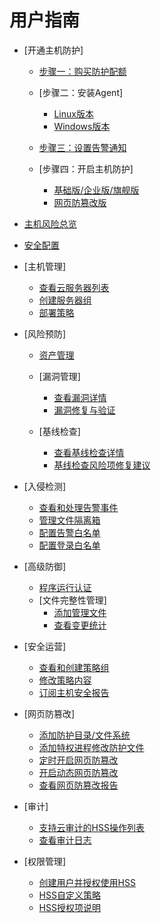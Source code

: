 # 用户指南

-   [开通主机防护]
    -   [步骤一：购买防护配额](步骤一-购买防护配额.md)
    -   [步骤二：安装Agent]
        -   [Linux版本](Linux版本.md)
        -   [Windows版本](Windows版本.md)

    -   [步骤三：设置告警通知](步骤三-设置告警通知.md)
    -   [步骤四：开启主机防护]
        -   [基础版/企业版/旗舰版](基础版-企业版-旗舰版.md)
        -   [网页防篡改版](网页防篡改版.md)


-   [主机风险总览](主机风险总览.md)
-   [安全配置](安全配置.md)
-   [主机管理]
    -   [查看云服务器列表](查看云服务器列表.md)
    -   [创建服务器组](创建服务器组.md)
    -   [部署策略](部署策略.md)

-   [风险预防]
    -   [资产管理](资产管理.md)
    -   [漏洞管理]
        -   [查看漏洞详情](查看漏洞详情.md)
        -   [漏洞修复与验证](漏洞修复与验证.md)

    -   [基线检查]
        -   [查看基线检查详情](查看基线检查详情.md)
        -   [基线检查风险项修复建议](基线检查风险项修复建议.md)


-   [入侵检测]
    -   [查看和处理告警事件](查看和处理告警事件.md)
    -   [管理文件隔离箱](管理文件隔离箱.md)
    -   [配置告警白名单](配置告警白名单.md)
    -   [配置登录白名单](配置登录白名单.md)

-   [高级防御]
    -   [程序运行认证](程序运行认证.md)
    -   [文件完整性管理]
        -   [添加管理文件](添加管理文件.md)
        -   [查看变更统计](查看变更统计.md)


-   [安全运营]
    -   [查看和创建策略组](查看和创建策略组.md)
    -   [修改策略内容](修改策略内容.md)
    -   [订阅主机安全报告](订阅主机安全报告.md)

-   [网页防篡改]
    -   [添加防护目录/文件系统](添加防护目录-文件系统.md)
    -   [添加特权进程修改防护文件](添加特权进程修改防护文件.md)
    -   [定时开启网页防篡改](定时开启网页防篡改.md)
    -   [开启动态网页防篡改](开启动态网页防篡改.md)
    -   [查看网页防篡改报告](查看网页防篡改报告.md)

-   [审计]
    -   [支持云审计的HSS操作列表](支持云审计的HSS操作列表.md)
    -   [查看审计日志](查看审计日志.md)

-   [权限管理]
    -   [创建用户并授权使用HSS](创建用户并授权使用HSS.md)
    -   [HSS自定义策略](HSS自定义策略.md)
    -   [HSS授权项说明](HSS授权项说明.md)

